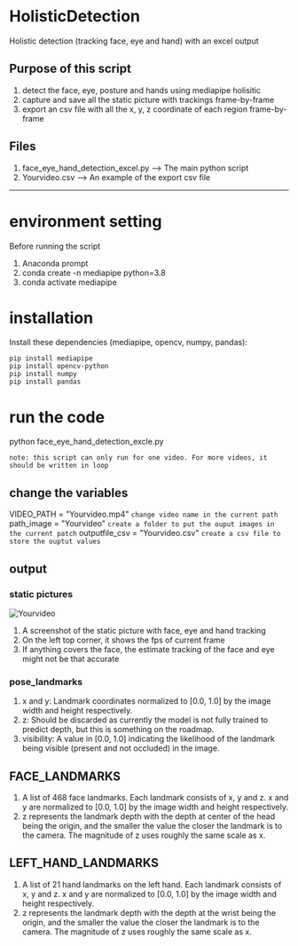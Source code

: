 # HolisticDetection
Holistic detection (tracking face, eye and hand) with an excel output

## Purpose of this script
1. detect the face, eye, posture and hands using mediapipe holisitic
2. capture and save all the static picture with trackings frame-by-frame
3. export an csv file with all the x, y, z coordinate of each region frame-by-frame

## Files
1. face_eye_hand_detection_excel.py --> The main python script
2. Yourvideo.csv --> An example of the export csv file

-----------------------------------------------------
# environment setting
Before running the script
1. Anaconda prompt
2. conda create -n mediapipe python=3.8
3. conda activate mediapipe

# installation
Install these dependencies (mediapipe, opencv, numpy, pandas):

```shell
pip install mediapipe
pip install opencv-python
pip install numpy
pip install pandas
```
# run the code
python face_eye_hand_detection_excle.py

`note: this script can only run for one video. For more videos, it should be written in loop`

## change the variables
VIDEO_PATH = "Yourvideo.mp4"  `change video name in the current path`
path_image = "Yourvideo"             `create a folder to put the ouput images in the current patch`
outputfile_csv = "Yourvideo.csv"     `create a csv file to store the ouptut values`

## output
### static pictures
![Yourvideo](https://user-images.githubusercontent.com/83806848/183409231-fbd4a0fe-7798-4e42-9ee7-19f86f857223.jpg)
1. A screenshot of the static picture with face, eye and hand tracking
2. On the left top corner, it shows the fps of current frame
3. If anything covers the face, the estimate tracking of the face and eye might not be that accurate

### pose_landmarks
1. x and y: Landmark coordinates normalized to [0.0, 1.0] by the image width and height respectively.
2. z: Should be discarded as currently the model is not fully trained to predict depth, but this is something on the roadmap.
3. visibility: A value in [0.0, 1.0] indicating the likelihood of the landmark being visible (present and not occluded) in the image.

## FACE_LANDMARKS
1. A list of 468 face landmarks. Each landmark consists of x, y and z. x and y are normalized to [0.0, 1.0] by the image width and height respectively. 
2. z represents the landmark depth with the depth at center of the head being the origin, and the smaller the value the closer the landmark is to the camera. The magnitude of z uses roughly the same scale as x.

## LEFT_HAND_LANDMARKS
1. A list of 21 hand landmarks on the left hand. Each landmark consists of x, y and z. x and y are normalized to [0.0, 1.0] by the image width and height respectively. 
2. z represents the landmark depth with the depth at the wrist being the origin, and the smaller the value the closer the landmark is to the camera. The magnitude of z uses roughly the same scale as x.
